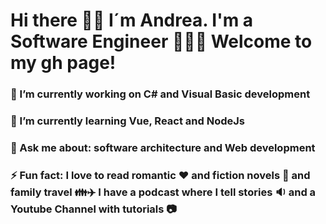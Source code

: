 # Hi there 👋🏾 I´m Andrea. I'm a Software Engineer 👩🏾‍💻 Welcome to my gh page!
### 🔭 I’m currently working on C# and Visual Basic development
### 🌱 I’m currently learning Vue, React and NodeJs
### 💬 Ask me about: software architecture and Web development
### ⚡ Fun fact: I love to read romantic ❤️ and fiction novels 📖 and family travel 👪✈️ I have a podcast where I tell stories 🔉 and a Youtube Channel with tutorials 📷

<!--
**andrea2811/andrea2811** is a ✨ _special_ ✨ repository because its `README.md` (this file) appears on your GitHub profile.

Here are some ideas to get you started:

- 🔭 I’m currently working on ...
- 🌱 I’m currently learning ...
- 👯 I’m looking to collaborate on ...
- 🤔 I’m looking for help with ...
- 💬 Ask me about ...
- 📫 How to reach me: ...
- 😄 Pronouns: ...
- ⚡ Fun fact: ...
-->
